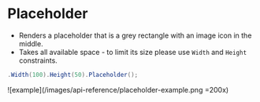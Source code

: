 # Placeholder

- Renders a placeholder that is a grey rectangle with an image icon in the middle.
- Takes all available space - to limit its size please use `Width` and `Height` constraints.

```csharp
.Width(100).Height(50).Placeholder();
```

![example](/images/api-reference/placeholder-example.png =200x)